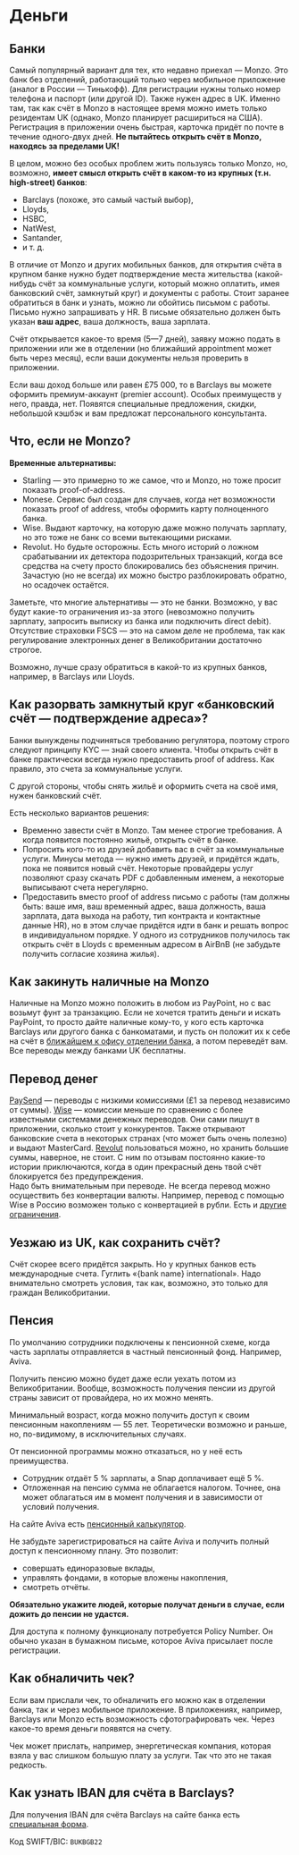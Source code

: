 # Деньги

## Банки

Самый популярный вариант для тех, кто недавно приехал — Monzo. Это банк без отделений, работающий только через мобильное приложение (аналог в России — Тинькофф). Для регистрации нужны только номер телефона и паспорт (или другой ID). Также нужен адрес в UK. Именно там, так как счёт в Monzo в настоящее время можно иметь только резидентам UK (однако, Monzo планирует расшириться на США). Регистрация в приложении очень быстрая, карточка придёт по почте в течение одного-двух дней. **Не пытайтесь открыть счёт в Monzo, находясь за пределами UK!**

В целом, можно без особых проблем жить пользуясь только Monzo, но, возможно, **имеет смысл открыть счёт в каком-то из крупных (т.н. high-street) банков**:

* Barclays (похоже, это самый частый выбор),
* Lloyds,
* HSBC,
* NatWest,
* Santander,
* и т. д.

В отличие от Monzo и других мобильных банков, для открытия счёта в крупном банке нужно будет подтверждение места жительства (какой-нибудь счёт за коммунальные услуги, который можно оплатить, имея банковский счёт, замкнутый круг) и документы с работы. Стоит заранее обратиться в банк и узнать, можно ли обойтись письмом с работы. Письмо нужно запрашивать у HR. В письме обязательно должен быть указан **ваш адрес**, ваша должность, ваша зарплата.

Счёт открывается какое-то время (5—7 дней), заявку можно подать в приложении или же в отделении (но ближайший appointment может быть через месяц), если ваши документы нельзя проверить в приложении.

Если ваш доход больше или равен £75 000, то в Barclays вы можете оформить премиум-аккаунт (premier account). Особых преимуществ у него, правда, нет. Появятся специальные предложения, скидки, небольшой кэшбэк и вам предложат персонального консультанта.

## Что, если не Monzo?

**Временные альтернативы:**

* Starling — это примерно то же самое, что и Monzo, но тоже просит показать proof-of-address.
* Monese. Сервис был создан для случаев, когда нет возможности показать proof of address, чтобы оформить карту полноценного банка.
* Wise. Выдают карточку, на которую даже можно получать зарплату, но это тоже не банк со всеми вытекающими рисками.
* Revolut. Но будьте осторожны. Есть много историй о ложном срабатывании их детектора подозрительных транзакций, когда все средства на счету просто блокировались без объяснения причин. Зачастую (но не всегда) их можно быстро разблокировать обратно, но осадочек остаётся.

Заметьте, что многие альтернативы — это не банки. Возможно, у вас будут какие-то ограничения из-за этого (невозможно получить зарплату, запросить выписку из банка или подключить direct debit). Отсутствие страховки FSCS — это на самом деле не проблема, так как регулирование электронных денег в Великобритании достаточно строгое.

Возможно, лучше сразу обратиться в какой-то из крупных банков, например, в Barclays или Lloyds.

## Как разорвать замкнутый круг «банковский счёт — подтверждение адреса»?

Банки вынуждены подчиняться требованию регулятора, поэтому строго следуют принципу KYC — знай своего клиента. Чтобы открыть счёт в банке практически всегда нужно предоставить proof of address. Как правило, это счета за коммунальные услуги.

С другой стороны, чтобы снять жильё и оформить счета на своё имя, нужен банковский счёт.

Есть несколько вариантов решения:

* Временно завести счёт в Monzo. Там менее строгие требования. А когда появится постоянно жильё, открыть счёт в банке.
* Попросить кого-то из друзей добавить вас в счёт за коммунальные услуги. Минусы метода — нужно иметь друзей, и придётся ждать, пока не появится новый счёт. Некоторые провайдеры услуг позволяют сразу скачать PDF с добавленным именем, а некоторые выписывают счета нерегулярно.
* Предоставить вместо proof of address письмо с работы (там должны быть: ваше имя, ваш временный адрес, ваша должность, ваша зарплата, дата выхода на работу, тип контракта и контактные данные HR), но в этом случае придётся идти в банк и решать вопрос в индивидуальном порядке. У одного из сотрудников получилось так открыть счёт в Lloyds с временным адресом в AirBnB (не забудьте получить согласие хозяина жилья).

## Как закинуть наличные на Monzo

Наличные на Monzo можно положить в любом из PayPoint, но с вас возьмут фунт за транзакцию. Если не хочется тратить деньги и искать PayPoint, то просто дайте наличные кому-то, у кого есть карточка Barclays или другого банка с банкоматами, и пусть он положит их к себе на счёт в [ближайшем к офису отделении банка](https://goo.gl/maps/fP4m8oUPMVBxQjLZA), а потом переведёт вам. Все переводы между банками UK бесплатны.

## Перевод денег

[PaySend](https://paysend.com/) — переводы с низкими комиссиями (£1 за перевод независимо от суммы).
[Wise](https://wise.com/) — комиссии меньше по сравнению с более известными системами денежных переводов. Они сами пишут в приложении, сколько стоит у конкурентов. Также открывают банковские счета в некоторых странах (что может быть очень полезно) и выдают MasterCard.
[Revolut](https://www.revolut.com/) пользоваться можно, но хранить большие суммы, наверное, не стоит. С ним по отзывам постоянно какие-то истории приключаются, когда в один прекрасный день твой счёт блокируется без предупреждения.\
Надо быть внимательным при переводе. Не всегда перевод можно осуществить без конвертации валюты. Например, перевод с помощью Wise в Россию возможен только с конвертацией в рубли. Есть и [другие ограничения](https://wise.com/help/articles/2932351).

<!-- ## Кредитная история

Где смотреть\
3 года\
Особенность Monzo\
Можно иметь высокий рейтинг и без кредитки\
Мягкие и жёсткие проверки -->

<!-- ## Советы по сбережениям

moneysavingsexpert
nudge -->

<!-- ## Индивидуальный сберегательный счёт (ISA)

Есть несколько видов ISA. -->

## Уезжаю из UK, как сохранить счёт?

Счёт скорее всего придётся закрыть. Но у крупных банков есть международные счета. Гуглить «{bank name} international». Надо внимательно смотреть условия, так как, возможно, это только для граждан Великобритании.

## Пенсия

По умолчанию сотрудники подключены к пенсионной схеме, когда часть зарплаты отправляется в частный пенсионный фонд. Например, Aviva.

Получить пенсию можно будет даже если уехать потом из Великобритании. Вообще, возможность получения пенсии из другой страны зависит от провайдера, но их можно менять.

Минимальный возраст, когда можно получить доступ к своим пенсионным накоплениям — 55 лет. Теоретически возможно и раньше, но, по-видимому, в исключительных случаях.

От пенсионной программы можно отказаться, но у неё есть преимущества.

* Сотрудник отдаёт 5 % зарплаты, а Snap доплачивает ещё 5 %.
* Отложенная на пенсию сумма не облагается налогом. Точнее, она может облагаться им в момент получения и в зависимости от условий получения.

На сайте Aviva есть [пенсионный калькулятор](https://www.aviva.co.uk/retirement/tools/my-retirement-planner/).

Не забудьте зарегистрироваться на сайте Aviva и получить полный доступ к пенсионному плану. Это позволит:

* совершать единоразовые вклады,
* управлять фондами, в которые вложены накопления,
* смотреть отчёты.

**Обязательно укажите людей, которые получат деньги в случае, если дожить до пенсии не удастся.**

Для доступа к полному функционалу потребуется Policy Number. Он обычно указан в бумажном письме, которое Aviva присылает после регистрации.

## Как обналичить чек?

Если вам прислали чек, то обналичить его можно как в отделении банка, так и через мобильное приложение. В приложениях, например, Barclays или Monzo есть возможность сфотографировать чек. Через какое-то время деньги появятся на счету.

Чек может прислать, например, энергетическая компания, которая взяла у вас слишком большую плату за услуги. Так что это не такая редкость.

## Как узнать IBAN для счёта в Barclays?

Для получения IBAN для счёта Barclays на сайте банка есть [специальная форма](https://www.barclays.co.uk/help/international/payments/making-and-receiving-international-payments/generate-iban/).

Код SWIFT/BIC: `BUKBGB22`
